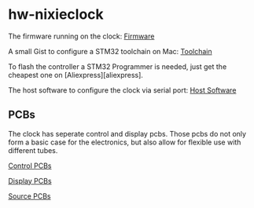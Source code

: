 # hw-nixieclock

The firmware running on the clock: [Firmware](https://github.com/jan1s/fw-clock)

A small Gist to configure a STM32 toolchain on Mac: [Toolchain](https://gist.github.com/jan1s/d2cafa13cdc2b2f5d7b3)

To flash the controller a STM32 Programmer is needed, just get the cheapest one on [Aliexpress][aliexpress].

The host software to configure the clock via serial port: [Host Software](https://github.com/jan1s/cpp-nchron)


## PCBs

The clock has seperate control and display pcbs. Those pcbs do not only form a basic case for the electronics, but also allow for flexible use with different tubes.

[Control PCBs](layout/control)

[Display PCBs](layout/display)

[Source PCBs](layout/source)
